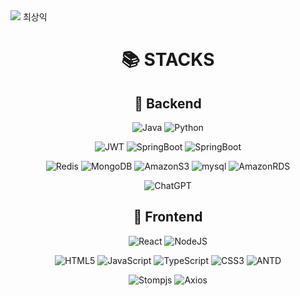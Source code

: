 <img src="https://capsule-render.vercel.app/api?type=slice&color=auto&height=200&section=header&text=최상익&fontSize=90" />
최상익

<div align=center><h1>📚 STACKS</h1></div>

<div align=center>

## 💾 Backend

![Java](https://img.shields.io/badge/java-%23ED8B00.svg?style=flat-square&logo=openjdk&logoColor=white)
![Python](https://img.shields.io/badge/python-3776AB?style=flat-square&logo=python&logoColor=white)

![JWT](https://img.shields.io/badge/JWT-black?style=flat-square&logo=JSON%20web%20tokens)
![SpringBoot](https://img.shields.io/badge/springboot-6DB33F?style=flat-square&logo=springboot&logoColor=white)
![SpringBoot](https://img.shields.io/badge/springsecurity-6DB33F?style=flat-square&logo=springsecurity&logoColor=white)

![Redis](https://img.shields.io/badge/redis-%23DD0031.svg?style=flat-square&logo=redis&logoColor=white)
![MongoDB](https://img.shields.io/badge/mongoDB-47A248?style=flat-square&logo=MongoDB&logoColor=white)
![AmazonS3](https://img.shields.io/badge/AmazonS3-569A31?style=flat-square&logo=AmazonS3&logoColor=white)
![mysql](https://img.shields.io/badge/mysql-4479A1?style=flat-square&logo=mysql&logoColor=white)
![AmazonRDS](https://img.shields.io/badge/AmazonRDS-527FFF?style=flat-square&logo=AmazonRDS&logoColor=white)

![ChatGPT](https://img.shields.io/badge/chatGPT-74aa9c?style=flat-square&logo=openai&logoColor=white)
<br>

## 📱 Frontend

![React](https://img.shields.io/badge/react-61DAFB?style=flat-square&logo=react&logoColor=white)
![NodeJS](https://img.shields.io/badge/node.js-6DA55F?style=flat-square&logo=node.js&logoColor=white)

![HTML5](https://img.shields.io/badge/html5-%23E34F26.svg?style=flat-square&logo=html5&logoColor=white)
![JavaScript](https://img.shields.io/badge/javascript-F7DF1E?style=flat-square&logo=javascript&logoColor=white)
![TypeScript](https://img.shields.io/badge/TypeScript-007ACC?style=flat-square&logo=typescript&logoColor=white)
![CSS3](https://img.shields.io/badge/css3-%231572B6.svg?style=flat-square&logo=css3&logoColor=white)
![ANTD](https://img.shields.io/badge/antdesign-0170FE?style=flat-square&logo=antdesign&logoColor=white)

![Stompjs](https://img.shields.io/badge/stompjs-%3FE8D9.svg?style=flat-square&logoColor=white)
![Axios](https://img.shields.io/badge/axios-5A29E4?style=flat-square&logo=axios&logoColor=white)

<br/>

</div>
